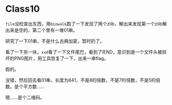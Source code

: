 # Class10

`file`没检查出东西，用`binwalk`跑了一下发现了两个zlib，解出来发现第一个zlib解出来是空的，第二个里有一堆01串。

研究了一下01串，不是什么古典加密，暂时扔了。

看了一下另一块，`xxd`看了一下文件尾巴，看到了IEND，意识到是一个文件头被损坏的PNG图片，用工具恢复了一下，出来一串flag。

假的。

没错，然后回去看01串，长度为841，不是8的倍数，不是7的倍数，不是5的倍数。是个平方数……

嗯……是个二维码。
